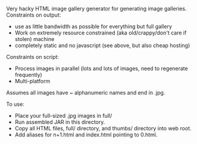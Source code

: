 Very hacky HTML image gallery generator for generating image galleries.
Constraints on output: 
 * use as little bandwidth as possible for everything but full gallery 
 * Work on extremely resource constrained (aka old/crappy/don't care if stolen) machine
 * completely static and no javascript (see above, but also cheap hosting)

Constraints on script:
 * Process images in parallel (lots and lots of images, need to regenerate frequently)
 * Multi-platform

Assumes all images have ~ alphanumeric names and end in .jpg. 

To use:
 * Place your full-sized .jpg images in full/
 * Run assembled JAR in this directory.
 * Copy all HTML files, full/ directory, and thumbs/ directory into web root.
 * Add aliases for n+1.html and index.html pointing to 0.html.
